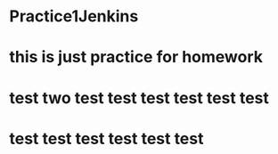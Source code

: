 # Practice1Jenkins
# this is just practice for homework
# test two test test test test test test
# test test test test test test